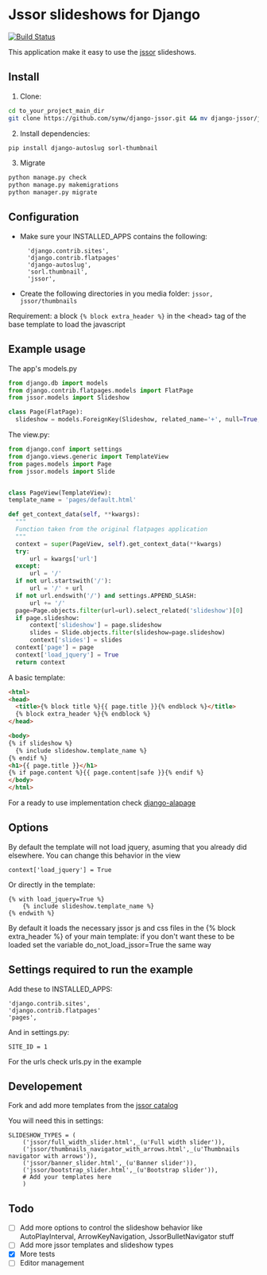 Jssor slideshows for Django
==============

[![Build Status](https://travis-ci.org/synw/django-jssor.svg?branch=master)](https://travis-ci.org/synw/django-jssor)

This application make it easy to use the [jssor](http://jssor.com/) slideshows.

Install
--------------

1. Clone:

  ```bash
cd to_your_project_main_dir
git clone https://github.com/synw/django-jssor.git && mv django-jssor/jssor . && mkdir media && mkdir media/jssor && mkdir media/jssor/thumbnails && rm -rf django-jssor
  ```

2. Install dependencies:

  ```bash
pip install django-autoslug sorl-thumbnail
  ```

3. Migrate
		
  ```bash
python manage.py check
python manage.py makemigrations
python manager.py migrate
  ```

Configuration
--------------

- Make sure your INSTALLED_APPS contains the following:

		'django.contrib.sites',
		'django.contrib.flatpages'
		'django-autoslug',
		'sorl.thumbnail',
		'jssor',
	
- Create the following directories in you media folder: `jssor, jssor/thumbnails`
	
Requirement: a block `{% block extra_header %}` in the \<head\> tag of the base template to load the javascript

Example usage
--------------

The app's models.py

  ```python
from django.db import models
from django.contrib.flatpages.models import FlatPage
from jssor.models import Slideshow

class Page(FlatPage):
    slideshow = models.ForeignKey(Slideshow, related_name='+', null=True, blank=True, on_delete=models.SET_NULL, verbose_name=u'Slideshow')
  ```

The view.py:

  ```python
from django.conf import settings
from django.views.generic import TemplateView
from pages.models import Page
from jssor.models import Slide


class PageView(TemplateView):
template_name = 'pages/default.html'

def get_context_data(self, **kwargs):
	"""
	Function taken from the original flatpages application
	"""
    context = super(PageView, self).get_context_data(**kwargs)
    try:
        url = kwargs['url']
    except:
        url = '/'
    if not url.startswith('/'):
        url = '/' + url
    if not url.endswith('/') and settings.APPEND_SLASH:
        url += '/'
    page=Page.objects.filter(url=url).select_related('slideshow')[0]
    if page.slideshow:
        context['slideshow'] = page.slideshow
        slides = Slide.objects.filter(slideshow=page.slideshow)
        context['slides'] = slides
    context['page'] = page
    context['load_jquery'] = True
    return context
  ```

A basic template:	 
   
  ```html
<html>
<head>
	<title>{% block title %}{{ page.title }}{% endblock %}</title>
	{% block extra_header %}{% endblock %}
</head>

<body>
{% if slideshow %}
	{% include slideshow.template_name %}
{% endif %}
<h1>{{ page.title }}</h1>
{% if page.content %}{{ page.content|safe }}{% endif %}
</body>
</html>
  ```

For a ready to use implementation check [django-alapage](https://github.com/synw/django-alapage)

Options
--------------

By default the template will not load jquery, asuming that you already did elsewhere. You can change this behavior in the view

	context['load_jquery'] = True

Or directly in the template:

	{% with load_jquery=True %}
		{% include slideshow.template_name %}
	{% endwith %}

By default it loads the necessary jssor js and css files in the {% block extra_header %} of your main template: if you don't want these to be loaded set the variable do_not_load_jssor=True the same way

Settings required to run the example
--------------

Add these to INSTALLED_APPS:

	'django.contrib.sites',
	'django.contrib.flatpages'
	'pages',

And in settings.py:

	SITE_ID = 1

For the urls check urls.py in the example

Developement
--------------

Fork and add more templates from the [jssor catalog](http://jssor.com/demos/) 

You will need this in settings:

	SLIDESHOW_TYPES = (
		('jssor/full_width_slider.html',_(u'Full width slider')),
		('jssor/thumbnails_navigator_with_arrows.html',_(u'Thumbnails navigator with arrows')),
		('jssor/banner_slider.html',_(u'Banner slider')),
		('jssor/bootstrap_slider.html',_(u'Bootstrap slider')),
		# Add your templates here
		)

Todo
--------------

- [ ] Add more options to control the slideshow behavior like AutoPlayInterval, ArrowKeyNavigation, JssorBulletNavigator stuff
- [ ] Add more jssor templates and slideshow types
- [x] More tests
- [ ] Editor management
